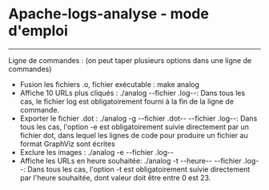 # Apache-logs-analyse - mode d'emploi

-------------------------------------------------------------------------------
Ligne de commandes : (on peut taper plusieurs options dans une ligne de commandes)
- Fusion les fichiers .o, fichier exécutable : make analog
- Affiche 10 URLs plus cliqués : ./analog --fichier .log--: Dans tous les cas, le fichier log est obligatoirement 
fourni à la fin de la ligne de commande.
- Exporter le fichier .dot : ./analog -g --fichier .dot-- --fichier .log--: Dans tous les cas, l'option -e est
obligatoirement suivie directement par un fichier dot, dans lequel les lignes de code pour produire un fichier au format 
GraphViz sont écrites
- Exclure les images : ./analog -e --fichier .log--
- Affiche les URLs en heure souhaitée: ./analog -t --heure-- --fichier .log--: Dans tous les cas, l'option -t est
obligatoirement suivie directement par l'heure souhaitée, dont valeur doit être entre 0 est 23.
